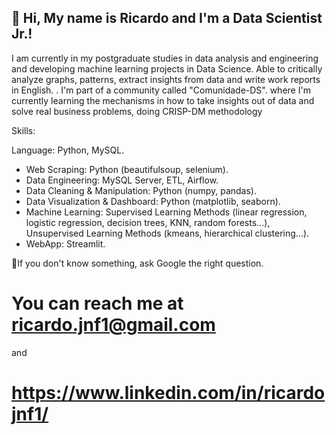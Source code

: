 ## 👋 Hi, My name is Ricardo and I'm a Data Scientist Jr.!

I am currently in my postgraduate studies in data analysis and engineering and developing machine learning projects in Data Science. 
Able to critically analyze graphs, patterns, extract insights from data and write work reports in English. 
. I'm part of a community called "Comunidade-DS". where I'm currently learning the 
mechanisms in how to take insights out of data and solve real business problems, doing CRISP-DM methodology

Skills:

Language: Python, MySQL.
- Web Scraping: Python (beautifulsoup, selenium).
- Data Engineering: MySQL Server, ETL, Airflow.
- Data Cleaning & Manipulation: Python (numpy, pandas).
- Data Visualization & Dashboard: Python (matplotlib, seaborn).
- Machine Learning: Supervised Learning Methods (linear regression, logistic regression, decision trees, KNN, random forests...), Unsupervised Learning Methods (kmeans, hierarchical clustering...).
- WebApp: Streamlit. 
 
💭If you don't know something, ask Google the right question.

# You can reach me at ricardo.jnf1@gmail.com 
and 
# https://www.linkedin.com/in/ricardojnf1/

<!---Ricardojnf33/Ricardojnf33 is a ✨ special ✨ repository because its `README.md` (this file) appears on your GitHub profile.
You can click the Preview link to take a look at your changes.
--->
